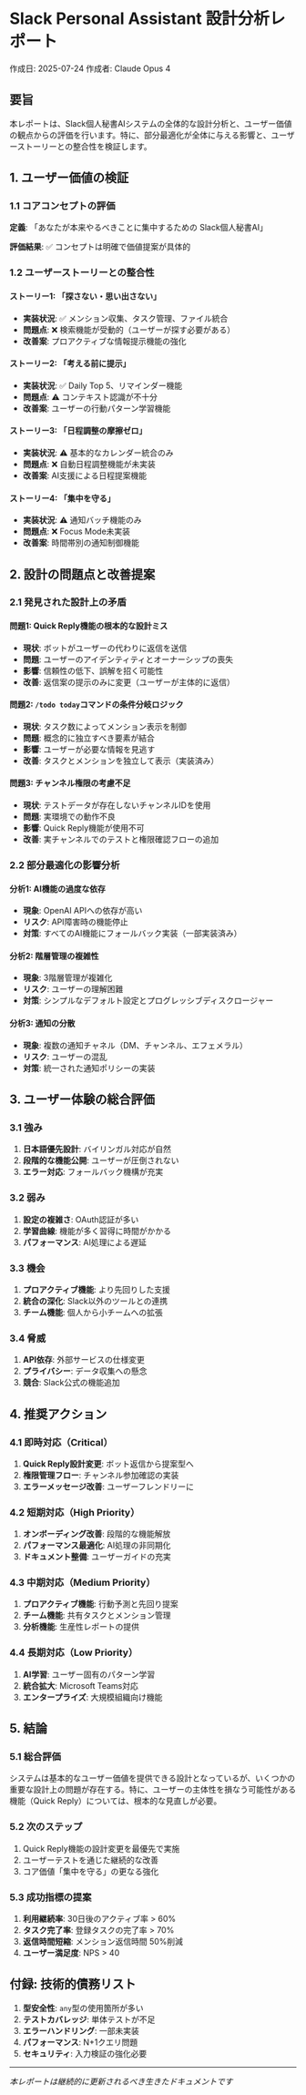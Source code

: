 # Slack Personal Assistant 設計分析レポート

作成日: 2025-07-24
作成者: Claude Opus 4

## 要旨

本レポートは、Slack個人秘書AIシステムの全体的な設計分析と、ユーザー価値の観点からの評価を行います。特に、部分最適化が全体に与える影響と、ユーザーストーリーとの整合性を検証します。

## 1. ユーザー価値の検証

### 1.1 コアコンセプトの評価

**定義**: 「あなたが本来やるべきことに集中するための Slack個人秘書AI」

**評価結果**: ✅ コンセプトは明確で価値提案が具体的

### 1.2 ユーザーストーリーとの整合性

#### ストーリー1: 「探さない・思い出さない」
- **実装状況**: ✅ メンション収集、タスク管理、ファイル統合
- **問題点**: ❌ 検索機能が受動的（ユーザーが探す必要がある）
- **改善案**: プロアクティブな情報提示機能の強化

#### ストーリー2: 「考える前に提示」
- **実装状況**: ✅ Daily Top 5、リマインダー機能
- **問題点**: ⚠️ コンテキスト認識が不十分
- **改善案**: ユーザーの行動パターン学習機能

#### ストーリー3: 「日程調整の摩擦ゼロ」
- **実装状況**: ⚠️ 基本的なカレンダー統合のみ
- **問題点**: ❌ 自動日程調整機能が未実装
- **改善案**: AI支援による日程提案機能

#### ストーリー4: 「集中を守る」
- **実装状況**: ⚠️ 通知バッチ機能のみ
- **問題点**: ❌ Focus Mode未実装
- **改善案**: 時間帯別の通知制御機能

## 2. 設計の問題点と改善提案

### 2.1 発見された設計上の矛盾

#### 問題1: Quick Reply機能の根本的な設計ミス
- **現状**: ボットがユーザーの代わりに返信を送信
- **問題**: ユーザーのアイデンティティとオーナーシップの喪失
- **影響**: 信頼性の低下、誤解を招く可能性
- **改善**: 返信案の提示のみに変更（ユーザーが主体的に返信）

#### 問題2: `/todo today`コマンドの条件分岐ロジック
- **現状**: タスク数によってメンション表示を制御
- **問題**: 概念的に独立すべき要素が結合
- **影響**: ユーザーが必要な情報を見逃す
- **改善**: タスクとメンションを独立して表示（実装済み）

#### 問題3: チャンネル権限の考慮不足
- **現状**: テストデータが存在しないチャンネルIDを使用
- **問題**: 実環境での動作不良
- **影響**: Quick Reply機能が使用不可
- **改善**: 実チャンネルでのテストと権限確認フローの追加

### 2.2 部分最適化の影響分析

#### 分析1: AI機能の過度な依存
- **現象**: OpenAI APIへの依存が高い
- **リスク**: API障害時の機能停止
- **対策**: すべてのAI機能にフォールバック実装（一部実装済み）

#### 分析2: 階層管理の複雑性
- **現象**: 3階層管理が複雑化
- **リスク**: ユーザーの理解困難
- **対策**: シンプルなデフォルト設定とプログレッシブディスクロージャー

#### 分析3: 通知の分散
- **現象**: 複数の通知チャネル（DM、チャンネル、エフェメラル）
- **リスク**: ユーザーの混乱
- **対策**: 統一された通知ポリシーの実装

## 3. ユーザー体験の総合評価

### 3.1 強み
1. **日本語優先設計**: バイリンガル対応が自然
2. **段階的な機能公開**: ユーザーが圧倒されない
3. **エラー対応**: フォールバック機構が充実

### 3.2 弱み
1. **設定の複雑さ**: OAuth認証が多い
2. **学習曲線**: 機能が多く習得に時間がかかる
3. **パフォーマンス**: AI処理による遅延

### 3.3 機会
1. **プロアクティブ機能**: より先回りした支援
2. **統合の深化**: Slack以外のツールとの連携
3. **チーム機能**: 個人から小チームへの拡張

### 3.4 脅威
1. **API依存**: 外部サービスの仕様変更
2. **プライバシー**: データ収集への懸念
3. **競合**: Slack公式の機能追加

## 4. 推奨アクション

### 4.1 即時対応（Critical）
1. **Quick Reply設計変更**: ボット返信から提案型へ
2. **権限管理フロー**: チャンネル参加確認の実装
3. **エラーメッセージ改善**: ユーザーフレンドリーに

### 4.2 短期対応（High Priority）
1. **オンボーディング改善**: 段階的な機能解放
2. **パフォーマンス最適化**: AI処理の非同期化
3. **ドキュメント整備**: ユーザーガイドの充実

### 4.3 中期対応（Medium Priority）
1. **プロアクティブ機能**: 行動予測と先回り提案
2. **チーム機能**: 共有タスクとメンション管理
3. **分析機能**: 生産性レポートの提供

### 4.4 長期対応（Low Priority）
1. **AI学習**: ユーザー固有のパターン学習
2. **統合拡大**: Microsoft Teams対応
3. **エンタープライズ**: 大規模組織向け機能

## 5. 結論

### 5.1 総合評価
システムは基本的なユーザー価値を提供できる設計となっているが、いくつかの重要な設計上の問題が存在する。特に、ユーザーの主体性を損なう可能性がある機能（Quick Reply）については、根本的な見直しが必要。

### 5.2 次のステップ
1. Quick Reply機能の設計変更を最優先で実施
2. ユーザーテストを通じた継続的な改善
3. コア価値「集中を守る」の更なる強化

### 5.3 成功指標の提案
1. **利用継続率**: 30日後のアクティブ率 > 60%
2. **タスク完了率**: 登録タスクの完了率 > 70%
3. **返信時間短縮**: メンション返信時間 50%削減
4. **ユーザー満足度**: NPS > 40

## 付録: 技術的債務リスト

1. **型安全性**: `any`型の使用箇所が多い
2. **テストカバレッジ**: 単体テストが不足
3. **エラーハンドリング**: 一部未実装
4. **パフォーマンス**: N+1クエリ問題
5. **セキュリティ**: 入力検証の強化必要

---

*本レポートは継続的に更新されるべき生きたドキュメントです*